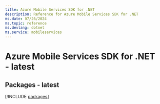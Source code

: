 ```yaml
---
title: Azure Mobile Services SDK for .NET
description: Reference for Azure Mobile Services SDK for .NET
ms.date: 07/26/2024
ms.topic: reference
ms.devlang: dotnet
ms.service: mobileservices
---
```

# Azure Mobile Services SDK for .NET - latest
## Packages - latest
[!INCLUDE [packages](mobile-services-index.md)]